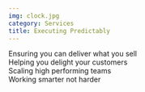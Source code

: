 ```yaml
---
img: clock.jpg
category: Services
title: Executing Predictably
---
```


Ensuring you can deliver what you sell
<br>
Helping you delight your customers
<br>
Scaling high performing teams
<br>
Working smarter not harder

